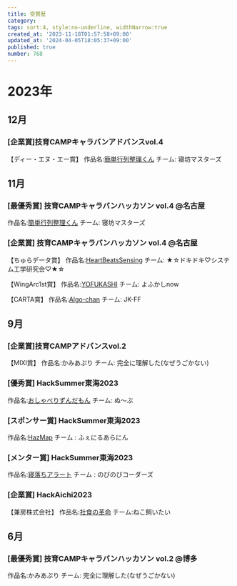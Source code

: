 ```yaml
---
title: 受賞歴
category:
tags: sort:4, style:no-underline, widthNarrow:true
created_at: '2023-11-18T01:57:58+09:00'
updated_at: '2024-04-05T18:05:37+09:00'
published: true
number: 768
---
```


# 2023年

## 12月
### [企業賞]技育CAMPキャラバンアドバンスvol.4
【ディー・エヌ・エー賞】
作品名:[簡単行列整理くん](https://kanakanho-record.vercel.app/posts/geekcamp-1118/)
チーム: 寝坊マスターズ

## 11月
### [最優秀賞] 技育CAMPキャラバンハッカソン vol.4 @名古屋
作品名:[簡単行列整理くん](https://kanakanho-record.vercel.app/posts/geekcamp-1118/)
チーム: 寝坊マスターズ

### [企業賞] 技育CAMPキャラバンハッカソン vol.4 @名古屋
【ちゅらデータ賞】
作品名:[HeartBeatsSensing](https://www.sysken.net/post/1074)
チーム: ★☆ドキドキ♡システム工学研究会♡★☆

【WingArc1st賞】
作品名:[YOFUKASHI](https://www.sysken.net/post/1098)
チーム: よふかしnow

【CARTA賞】
作品名:[Algo-chan](https://www.sysken.net/post/1165)
チーム: JK-FF

## 9月

### [企業賞]技育CAMPアドバンスvol.2
【MIXI賞】
作品名:かみあぷり
チーム: 完全に理解した(なぜうごかない)

###  [優秀賞] HackSummer東海2023
作品名:[おしゃべりずんだもん](https://www.sysken.net/post/700)
チーム: ぬ〜ぶ

### [スポンサー賞] HackSummer東海2023
作品名:[HazMap](https://www.sysken.net/post/1142)
チーム : ふぇにるあらにん

### [メンター賞] HackSummer東海2023
作品名:[寝落ちアラート](https://www.sysken.net/post/577)
チーム : のびのびコーダーズ

### [企業賞] HackAichi2023
【兼房株式会社】
作品名:[社食の革命](https://www.sysken.net/post/585)
チーム:ねこ飼いたい

## 6月
### [最優秀賞] 技育CAMPキャラバンハッカソン vol.2 @博多
作品名:かみあぷり
チーム: 完全に理解した(なぜうごかない)

